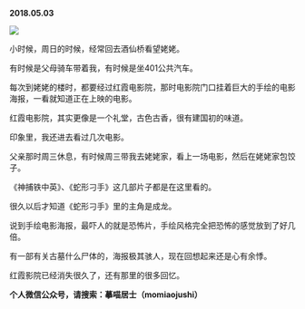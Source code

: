 
          
            
**2018.05.03**



![](//upload-images.jianshu.io/upload_images/51001-d1f4a1eecb2938ee.jpeg)




小时候，周日的时候，经常回去酒仙桥看望姥姥。

有时候是父母骑车带着我，有时候是坐401公共汽车。

每次到姥姥的楼时，都要经过红霞电影院，那时电影院门口挂着巨大的手绘的电影海报，一看就知道正在上映的电影。

红霞电影院，其实更像是一个礼堂，古色古香，很有建国初的味道。

印象里，我还进去看过几次电影。

父亲那时周三休息，有时候周三带我去姥姥家，看上一场电影，然后在姥姥家包饺子。

《神捕铁中英》、《蛇形刁手》这几部片子都是在这里看的。

很久以后才知道《蛇形刁手》里的主角是成龙。

说到手绘电影海报，最吓人的就是恐怖片，手绘风格完全把恐怖的感觉放到了好几倍。

有一部有关古墓什么尸体的，海报极其骇人，现在回想起来还是心有余悸。

红霞影院已经消失很久了，还有那里的很多回忆。


**个人微信公众号，请搜索：摹喵居士（momiaojushi）**

          
        
